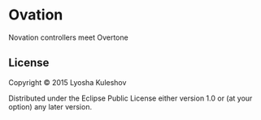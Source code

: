 # Ovation

Novation controllers meet Overtone

## License

Copyright © 2015 Lyosha Kuleshov

Distributed under the Eclipse Public License either version 1.0 or (at
your option) any later version.
